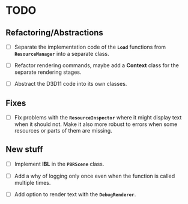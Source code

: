 # TODO

## Refactoring/Abstractions

- [ ] Separate the implementation code of the **`Load`** functions from **`ResourceManager`** into a separate class.

- [ ] Refactor rendering commands, maybe add a **Context** class for the separate rendering stages.

- [ ] Abstract the D3D11 code into its own classes.

## Fixes

- [ ] Fix problems with the **`ResourceInspector`** where it might display text when it should not. Make it also more robust to errors when some resources or parts of them are missing.

## New stuff

- [ ] Implement **IBL** in the **`PBRScene`** class.

- [ ] Add a why of logging only once even when the function is called multiple times.

- [ ] Add option to render text with the **`DebugRenderer`**.
